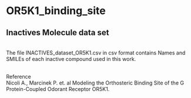 # OR5K1_binding_site

## Inactives Molecule data set
<br/>
The file INACTIVES_dataset_OR5K1.csv in csv format contains Names and SMILEs of each inactive compound used in this work.<br/>
<br/>

Reference
<br/>
Nicoli A., Marcinek P. et. al Modeling the Orthosteric Binding Site of the G Protein-Coupled Odorant Receptor OR5K1.
<br/>

